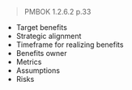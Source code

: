 > PMBOK 1.2.6.2 p.33

* Target benefits
* Strategic alignment
* Timeframe for realizing benefits
* Benefits owner
* Metrics
* Assumptions
* Risks





